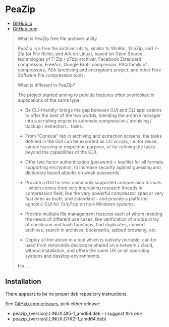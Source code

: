 # PeaZip

- [GitHub.io](https://peazip.github.io/index.html)
- [GitHub.com](https://github.com/peazip/PeaZip)

>What is PeaZip free file archiver utility
>
>PeaZip is a free file archiver utility, similar to WinRar, WinZip, and 7-Zip (or File Roller, and Ark on Linux), based on Open Source technologies of 7-Zip / p7zip archiver, Facebook Zstandard compressor, FreeArc, Google Brotli compressor, PAQ family of compressors, PEA (archiving and encryption) project, and other Free Software file compression tools.
>
>What is different in PeaZip?
>
>The project started aiming to provide features often overlooked in applications of the same type.
>
>- Be CLI-friendly: bridge the gap between GUI and CLI applications to offer the best of the two worlds, blending the archive manager into a scripting engine to automate compression / archiving / backup / extraction... tasks.
>
>- From "Console" tab in archiving and extraction screens, the tasks defined in the GUI can be exported as CLI scripts, i.e. for reuse, syntax learning or inspection purpose, of for refining the tasks beyond the capabilities of the GUI.
>
>- Offer two factor authentication (password + keyfile) for all formats supporting encryption, to increase security against guessing and dictionary based attacks on weak passwords.
>
>- Provide a GUI for less commonly supported compression formats - which comes from very interesting research threads in compression field, like the very powerful compressor zpaq or very fast ones as brotli, and zstandard - and provide a platform-agnostic GUI for 7z/p7zip on non-Windows systems.
>
>- Provide multiple file management features each of whom meeting the needs of different use cases, like verification of a wide array of checksum and hash functions, find duplicates, convert archives, search in archives, bookmarks, tabbed browsing, etc.
>
>- Deploy all the above in a tool which is natively portable, can be used from removable devices or shared on a network / cloud, without installation, and offers the same UX on all operating systems and desktop environments.
>
> bla....

## Installation

There appears to be no proper deb repository instructions.

See [GitHub.com releases](https://github.com/peazip/PeaZip/releases), pick either release:
- peazip_{version}.LINUX.Qt5-1_amd64.deb - _I suggest this one_
- peazip_{version}.LINUX.GTK2-1_amd64.deb)
